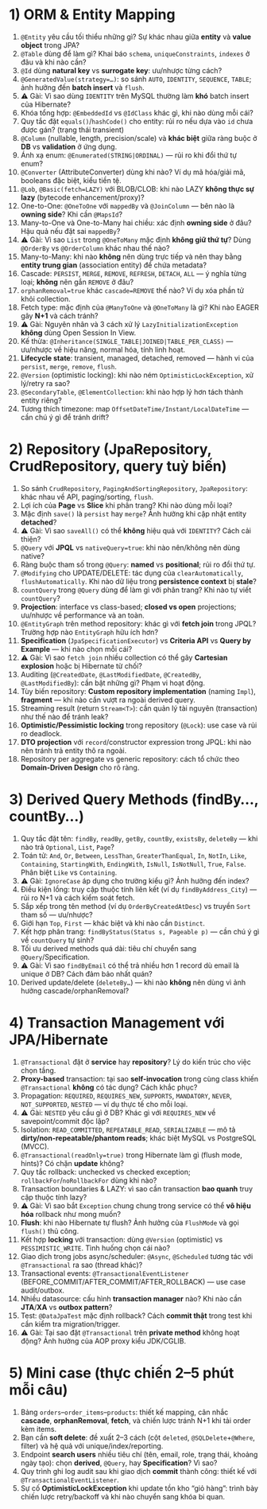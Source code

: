 # 1) ORM & Entity Mapping

1. `@Entity` yêu cầu tối thiểu những gì? Sự khác nhau giữa **entity** và **value object** trong JPA?
2. `@Table` dùng để làm gì? Khai báo `schema`, `uniqueConstraints`, `indexes` ở đâu và khi nào cần?
3. `@Id` dùng **natural key** vs **surrogate key**: ưu/nhược từng cách?
4. `@GeneratedValue(strategy=…)`: so sánh `AUTO`, `IDENTITY`, `SEQUENCE`, `TABLE`; ảnh hưởng đến **batch insert** và `flush`.
5. ⚠️ Gài: Vì sao dùng `IDENTITY` trên MySQL thường làm **khó** batch insert của Hibernate?
6. Khóa tổng hợp: `@EmbeddedId` vs `@IdClass` khác gì, khi nào dùng mỗi cái?
7. Quy tắc đặt `equals()`/`hashCode()` cho entity: rủi ro nếu dựa vào `id` chưa được gán? (trạng thái transient)
8. `@Column` (nullable, length, precision/scale) và **khác biệt** giữa ràng buộc ở **DB** vs **validation** ở ứng dụng.
9. Ánh xạ enum: `@Enumerated(STRING|ORDINAL)` — rủi ro khi đổi thứ tự enum?
10. `@Converter` (AttributeConverter) dùng khi nào? Ví dụ mã hóa/giải mã, booleans đặc biệt, kiểu tiền tệ.
11. `@Lob`, `@Basic(fetch=LAZY)` với BLOB/CLOB: khi nào LAZY **không thực sự lazy** (bytecode enhancement/proxy)?
12. One-to-One: `@OneToOne` với `mappedBy` và `@JoinColumn` — bên nào là **owning side**? Khi cần `@MapsId`?
13. Many-to-One và One-to-Many hai chiều: xác định **owning side** ở đâu? Hậu quả nếu đặt sai `mappedBy`?
14. ⚠️ Gài: Vì sao `List` trong `@OneToMany` mặc định **không giữ thứ tự**? Dùng `@OrderBy` vs `@OrderColumn` khác nhau thế nào?
15. Many-to-Many: khi nào **không** nên dùng trực tiếp và nên thay bằng **entity trung gian** (association entity) để chứa metadata?
16. Cascade: `PERSIST`, `MERGE`, `REMOVE`, `REFRESH`, `DETACH`, `ALL` — ý nghĩa từng loại; **không** nên gắn `REMOVE` ở đâu?
17. `orphanRemoval=true` khác `cascade=REMOVE` thế nào? Ví dụ xóa phần tử khỏi collection.
18. Fetch type: mặc định của `@ManyToOne` và `@OneToMany` là gì? Khi nào EAGER gây **N+1** và cách tránh?
19. ⚠️ Gài: Nguyên nhân và 3 cách xử lý `LazyInitializationException` **không** dùng Open Session In View.
20. Kế thừa: `@Inheritance(SINGLE_TABLE|JOINED|TABLE_PER_CLASS)` — ưu/nhược về hiệu năng, normal hóa, tính linh hoạt.
21. **Lifecycle state**: transient, managed, detached, removed — hành vi của `persist`, `merge`, `remove`, `flush`.
22. `@Version` (optimistic locking): khi nào ném `OptimisticLockException`, xử lý/retry ra sao?
23. `@SecondaryTable`, `@ElementCollection`: khi nào hợp lý hơn tách thành entity riêng?
24. Tương thích timezone: map `OffsetDateTime/Instant/LocalDateTime` — cần chú ý gì để tránh drift?

# 2) Repository (JpaRepository, CrudRepository, query tuỳ biến)

1. So sánh `CrudRepository`, `PagingAndSortingRepository`, `JpaRepository`: khác nhau về API, paging/sorting, `flush`.
2. Lợi ích của **Page** vs **Slice** khi phân trang? Khi nào dùng mỗi loại?
3. Mặc định `save()` là `persist` hay `merge`? Ảnh hưởng khi cập nhật entity **detached**?
4. ⚠️ Gài: Vì sao `saveAll()` có thể **không** hiệu quả với `IDENTITY`? Cách cải thiện?
5. `@Query` với **JPQL** vs `nativeQuery=true`: khi nào nên/không nên dùng native?
6. Ràng buộc tham số trong `@Query`: **named** vs **positional**; rủi ro đổi thứ tự.
7. `@Modifying` cho UPDATE/DELETE: tác dụng của `clearAutomatically`, `flushAutomatically`. Khi nào dữ liệu trong **persistence context** bị **stale**?
8. `countQuery` trong `@Query` dùng để làm gì với phân trang? Khi nào tự viết `countQuery`?
9. **Projection**: interface vs class-based; **closed vs open** projections; ưu/nhược về performance và an toàn.
10. `@EntityGraph` trên method repository: khác gì với **fetch join** trong JPQL? Trường hợp nào `EntityGraph` hữu ích hơn?
11. **Specification** (`JpaSpecificationExecutor`) vs **Criteria API** vs **Query by Example** — khi nào chọn mỗi cái?
12. ⚠️ Gài: Vì sao `fetch join` nhiều collection có thể gây **Cartesian explosion** hoặc bị Hibernate từ chối?
13. Auditing (`@CreatedDate`, `@LastModifiedDate`, `@CreatedBy`, `@LastModifiedBy`): cần bật những gì? Phạm vi hoạt động.
14. Tùy biến repository: **Custom repository implementation** (naming `Impl`), **fragment** — khi nào cần vượt ra ngoài derived query.
15. Streaming result (return `Stream<T>`): cần quản lý tài nguyên (transaction) như thế nào để tránh leak?
16. **Optimistic/Pessimistic locking** trong repository (`@Lock`): use case và rủi ro deadlock.
17. **DTO projection** với `record`/constructor expression trong JPQL: khi nào nên tránh trả entity thô ra ngoài.
18. Repository per aggregate vs generic repository: cách tổ chức theo **Domain-Driven Design** cho rõ ràng.

# 3) Derived Query Methods (findBy…, countBy…)

1. Quy tắc đặt tên: `findBy`, `readBy`, `getBy`, `countBy`, `existsBy`, `deleteBy` — khi nào trả `Optional`, `List`, `Page`?
2. Toán tử: `And`, `Or`, `Between`, `LessThan`, `GreaterThanEqual`, `In`, `NotIn`, `Like`, `Containing`, `StartingWith`, `EndingWith`, `IsNull`, `IsNotNull`, `True`, `False`. Phân biệt `Like` vs `Containing`.
3. ⚠️ Gài: `IgnoreCase` áp dụng cho trường kiểu gì? Ảnh hưởng đến index?
4. Điều kiện lồng: truy cập thuộc tính liên kết (ví dụ `findByAddress_City`) — rủi ro N+1 và cách kiểm soát fetch.
5. Sắp xếp trong tên method (ví dụ `OrderByCreatedAtDesc`) vs truyền `Sort` tham số — ưu/nhược?
6. Giới hạn `Top`, `First` — khác biệt và khi nào cần `Distinct`.
7. Kết hợp phân trang: `findByStatus(Status s, Pageable p)` — cần chú ý gì về `countQuery` tự sinh?
8. Tối ưu derived methods quá dài: tiêu chí chuyển sang `@Query`/Specification.
9. ⚠️ Gài: Vì sao `findByEmail` có thể trả nhiều hơn 1 record dù email là unique ở DB? Cách đảm bảo nhất quán?
10. Derived update/delete (`deleteBy…`) — khi nào **không** nên dùng vì ảnh hưởng cascade/orphanRemoval?

# 4) Transaction Management với JPA/Hibernate

1. `@Transactional` đặt ở **service** hay **repository**? Lý do kiến trúc cho việc chọn tầng.
2. **Proxy-based** transaction: tại sao **self-invocation** trong cùng class khiến `@Transactional` **không** có tác dụng? Cách khắc phục?
3. Propagation: `REQUIRED`, `REQUIRES_NEW`, `SUPPORTS`, `MANDATORY`, `NEVER`, `NOT_SUPPORTED`, `NESTED` — ví dụ thực tế cho mỗi loại.
4. ⚠️ Gài: `NESTED` yêu cầu gì ở DB? Khác gì với `REQUIRES_NEW` về savepoint/commit độc lập?
5. Isolation: `READ_COMMITTED`, `REPEATABLE_READ`, `SERIALIZABLE` — mô tả **dirty/non-repeatable/phantom reads**; khác biệt MySQL vs PostgreSQL (MVCC).
6. `@Transactional(readOnly=true)` trong Hibernate làm gì (flush mode, hints)? Có chặn **update** không?
7. Quy tắc rollback: unchecked vs checked exception; `rollbackFor`/`noRollbackFor` dùng khi nào?
8. Transaction boundaries & LAZY: vì sao cần transaction **bao quanh** truy cập thuộc tính lazy?
9. ⚠️ Gài: Vì sao bắt `Exception` chung chung trong service có thể **vô hiệu hóa** rollback như mong muốn?
10. **Flush**: khi nào Hibernate tự flush? Ảnh hưởng của `FlushMode` và gọi `flush()` thủ công.
11. Kết hợp **locking** với transaction: dùng `@Version` (optimistic) vs `PESSIMISTIC_WRITE`. Tình huống chọn cái nào?
12. Giao dịch trong jobs async/scheduler: `@Async`, `@Scheduled` tương tác với `@Transactional` ra sao (thread khác)?
13. Transactional events: `@TransactionalEventListener` (BEFORE\_COMMIT/AFTER\_COMMIT/AFTER\_ROLLBACK) — use case audit/outbox.
14. Nhiều datasource: cấu hình **transaction manager** nào? Khi nào cần **JTA**/**XA** vs **outbox pattern**?
15. Test: `@DataJpaTest` mặc định rollback? Cách **commit thật** trong test khi cần kiểm tra migration/trigger.
16. ⚠️ Gài: Tại sao đặt `@Transactional` trên **private method** không hoạt động? Ảnh hưởng của AOP proxy kiểu JDK/CGLIB.

# 5) Mini case (thực chiến 2–5 phút mỗi câu)

1. Bảng `orders`–`order_items`–`products`: thiết kế mapping, cân nhắc **cascade**, **orphanRemoval**, **fetch**, và chiến lược tránh N+1 khi tải order kèm items.
2. Bạn cần **soft delete**: đề xuất 2–3 cách (cột `deleted`, `@SQLDelete`+`@Where`, filter) và hệ quả với unique/index/reporting.
3. Endpoint **search users** nhiều tiêu chí (tên, email, role, trạng thái, khoảng ngày tạo): chọn **derived**, `@Query`, hay **Specification**? Vì sao?
4. Quy trình ghi log audit sau khi giao dịch **commit** thành công: thiết kế với `@TransactionalEventListener`.
5. Sự cố **OptimisticLockException** khi update tồn kho “giỏ hàng”: trình bày chiến lược retry/backoff và khi nào chuyển sang khóa bi quan.

